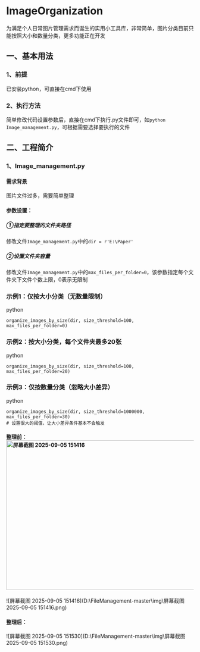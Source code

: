 # ImageOrganization
为满足个人日常图片管理需求而诞生的实用小工具库，非常简单，图片分类目前只能按照大小和数量分类，更多功能正在开发
## 一、基本用法
### 1、前提
已安装python，可直接在cmd下使用
### 2、执行方法
简单修改代码设置参数后，直接在cmd下执行.py文件即可，如`python Image_management.py`，可根据需要选择要执行的文件
## 二、工程简介
### 1、Image_management.py
#### 需求背景
图片文件过多，需要简单整理
#### 参数设置：
##### ①指定要整理的文件夹路径
修改文件`Image_management.py`中的`dir = r'E:\Paper'`
##### ②设置文件夹容量
修改文件`Image_management.py`中的`max_files_per_folder=0`，该参数指定每个文件夹下文件个数上限，0表示无限制

### 示例1：仅按大小分类（无数量限制）

python

```
organize_images_by_size(dir, size_threshold=100, max_files_per_folder=0)
```



### 示例2：按大小分类，每个文件夹最多20张

python

```
organize_images_by_size(dir, size_threshold=100, max_files_per_folder=20)
```



### 示例3：仅按数量分类（忽略大小差异）

python

```
organize_images_by_size(dir, size_threshold=1000000, max_files_per_folder=30)
# 设置很大的阈值，让大小差异条件基本不会触发
```



#### 整理前：<img width="1463" height="402" alt="屏幕截图 2025-09-05 151416" src="https://github.com/user-attachments/assets/7fc88071-05d5-4a4d-b0ac-991d808093eb" />
![屏幕截图 2025-09-05 151416](D:\FileManagement-master\img\屏幕截图 2025-09-05 151416.png)

#### 整理后：
![屏幕截图 2025-09-05 151530](D:\FileManagement-master\img\屏幕截图 2025-09-05 151530.png)
